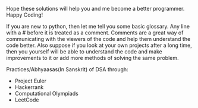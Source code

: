 
Hope these solutions will help you and me become a better programmer. Happy Coding!

If you are new to python, then let me tell you some basic glossary. Any line with a # before it is treated as a comment. Comments are a great way of communicating with the viewers of the code and help them understand the code better. Also suppose if you look at your own projects after a long time, then you yourself will be able to understand the code and make improvements to it or add more methods of solving the same problem.

Practices/Abhyaasas(In Sanskrit) of DSA through:
* Project Euler
* Hackerrank
* Computational Olympiads
* LeetCode
